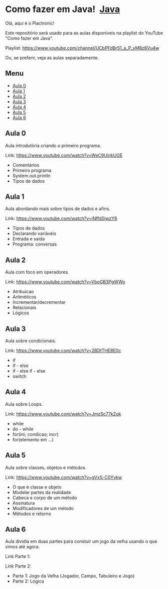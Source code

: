 # Como fazer em Java!&nbsp;&nbsp;[Java](https://img.shields.io/badge/-Java-black?logo=java&style=social)

Olá, aqui é o Plactronic!

Este repositório será usado para as aulas disponíveis na playlist do YouTube "Como fazer em Java".
 
Playlist: https://www.youtube.com/channel/UCbPFdBr51_a_P_vM8z6Vu4w

Ou, se preferir, veja as aulas separadamente.

## Menu

* [Aula 0](#aula-0)
* [Aula 1](#aula-1)
* [Aula 2](#aula-2)
* [Aula 3](#aula-3)
* [Aula 4](#aula-4)
* [Aula 5](#aula-5)
* [Aula 6](#aula-6)

## Aula 0
Aula introdutória criando o primeiro programa.

Link: https://www.youtube.com/watch?v=WeC9UinkUGE

* Comentários
* Primeiro programa
* System.out.println
* Tipos de dados

## Aula 1

Aula abordando mais sobre tipos de dados e afins.

Link: https://www.youtube.com/watch?v=jNffd0jwzY8

* Tipos de dados
* Declarando variáveis
* Entrada e saída
* Programa: conversas

## Aula 2

Aula com foco em operadores.

Link: https://www.youtube.com/watch?v=VboGB3PgWWo

* Atribuicao  
* Aritméticos
* Incrementar/decrementar
* Relacionais
* Lógicos

## Aula 3

Aula sobre condicionais.

Link: https://www.youtube.com/watch?v=2BDtTHE8E0c

* if
* if - else
* if - else if - else
* switch

## Aula 4

Aula sobre Loops.

Link: https://www.youtube.com/watch?v=JmzSc77kZqk

* while
* do - while
* for(ini; condicao; incr)
* for(elemento em ...)

## Aula 5

Aula sobre classes, objetos e métodos.

Link: https://www.youtube.com/watch?v=gVxS-C0Yykw

* O que é classe e objeto
* Modelar partes da realidade
* Cabeca e corpo de um método
* Assinatura
* Modificadores de um método
* Métodos e retorno

## Aula 6

Aula dividia em duas partes para constuir um jogo da velha usando o que vimos até agora.

Link Parte 1:

Link Parte 2:

* Parte 1: Jogo da Velha (Jogador, Campo, Tabuleiro e Jogo)
* Parte 2: Lógica

